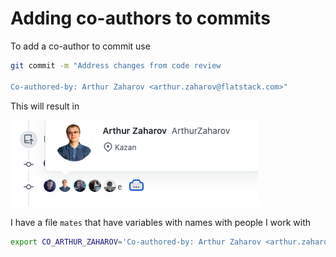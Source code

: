 # Adding co-authors to commits

To add a co-author to commit use

```bash
git commit -m "Address changes from code review

Co-authored-by: Arthur Zaharov <arthur.zaharov@flatstack.com>"
```

This will result in

![Co-authors in GitHub](images/co-authors.png)

I have a file `mates` that have variables with names with people I work with

```bash
export CO_ARTHUR_ZAHAROV='Co-authored-by: Arthur Zaharov <arthur.zaharov@flatstack.com>'
```
